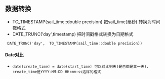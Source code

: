 ## 数据转换
* TO_TIMESTAMP(sail_time::double precision) 把sail_time(毫秒) 转换为时间戳格式
* DATE_TRUNC('day',timestamp) 把时间戳格式转换为日期格式
```pgsql
 DATE_TRUNC('day',  TO_TIMESTAMP(sail_time::double precision))
```


#### Date对比
* `date(create_time) = date(start_time) 可以对比到天(是否都是某一天)，create_time是YYYY-MM-DD HH:mm:ss这样的格式`



